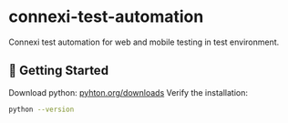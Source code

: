 # connexi-test-automation
Connexi test automation for web and mobile testing in test environment.

## 🚀 Getting Started
Download python: <a href="https://www.python.org/downloads/">pyhton.org/downloads</a>
Verify the installation:
``` bash
python --version
```
